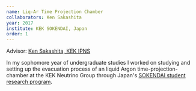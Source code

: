 ```yaml
---
name: Liq-Ar Time Projection Chamber
collaborators: Ken Sakashita
year: 2017
institute: KEK SOKENDAI, Japan
order: 1
---
```

Advisor: [Ken Sakashita, KEK IPNS](https://souran.kek.jp/kss/staffDetailInformation/view/1336)

In my sophomore year of undergraduate studies I worked on studying and setting up the evacuation process of an liquid Argon time-projection-chamber at the KEK Neutrino Group through Japan's [SOKENDAI student research program](http://kek.soken.ac.jp//sokendai/sitetop/jassp/example/).